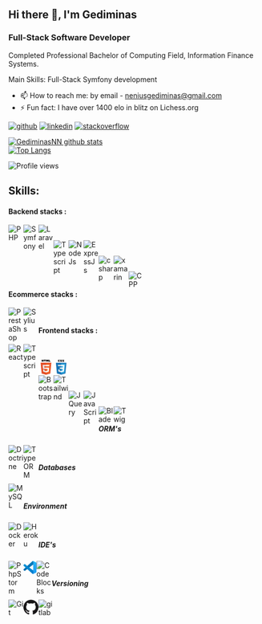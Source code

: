 ## Hi there 👋, I'm Gediminas
### Full-Stack Software Developer
Completed Professional Bachelor of Computing Field, Information Finance Systems.

Main Skills: Full-Stack Symfony development

- 📫 How to reach me: by email - neniusgediminas@gmail.com
- ⚡ Fun fact: I have over 1400 elo in blitz on Lichess.org


[<img src='https://cdn.jsdelivr.net/npm/simple-icons@3.0.1/icons/github.svg' alt='github' height='40'>](https://github.com/gediminasnn)  [<img src='https://cdn.jsdelivr.net/npm/simple-icons@3.0.1/icons/linkedin.svg' alt='linkedin' height='40'>](https://www.linkedin.com/in/gediminasn/)  [<img src='https://cdn.jsdelivr.net/npm/simple-icons@3.0.1/icons/stackoverflow.svg' alt='stackoverflow' height='40'>](https://stackoverflow.com/users/12374359/gediminas)


[![GediminasNN github stats](https://github-readme-stats.vercel.app/api?username=gediminasnn&theme=dark&show_icons=true)](https://github.com/anuraghazra/github-readme-stats)
<br>
[![Top Langs](https://github-readme-stats.vercel.app/api/top-langs/?username=gediminasnn&theme=dark&show_icons=true)](https://github.com/anuraghazra/github-readme-stats)

![Profile views](https://gpvc.arturio.dev/gediminasnn)  

## Skills:

#### Backend stacks :
[<img align="left" alt="PHP" width="30px" src="https://user-images.githubusercontent.com/70708109/103491648-44859780-4e2e-11eb-80d3-a28af57f9275.jpg"/>][php]
[<img align="left" alt="Symfony" width="30px" src="https://user-images.githubusercontent.com/70708109/103173522-4c5c9f00-4864-11eb-919e-a37ceecb8242.png" />][symfony]
[<img align="left" alt="Laravel" width="30px" src="https://user-images.githubusercontent.com/70708109/174861141-e458d49f-fe86-473a-8aa0-2d587fabd9fe.png" />][laravel]
<br>

[<img align="left" alt="Typescript" width="30px" src="https://user-images.githubusercontent.com/70708109/174858590-8a2dca25-714e-4a89-a900-60b52b33205f.png" />][typescript]
[<img align="left" alt="NodeJs" width="30px" src="https://user-images.githubusercontent.com/70708109/174860884-50479347-8569-43d0-b420-ff3c031500b2.png" />][nodejs]
[<img align="left" alt="ExpressJs" width="30px" src="https://user-images.githubusercontent.com/70708109/174859901-cfeecb30-12e2-46ca-bcc1-29d84bdf3f5e.png" />][expressjs]
<br>

[<img align="left" alt="csharp" width="30px" src="https://user-images.githubusercontent.com/70708109/174859950-2120e220-ef12-4c25-ba95-d00c3f998901.png" />][csharp]
[<img align="left" alt="xamarin" width="30px" src="https://user-images.githubusercontent.com/70708109/174859984-76d6bf7e-cbd7-4f7a-940a-2c5ddf28e338.png" />][xamarin]
<br>

[<img align="left" alt="CPP" width="30px" src="https://user-images.githubusercontent.com/70708109/103491664-57986780-4e2e-11eb-9980-7d568c399997.png"/>][cpp]
<br>

#### Ecommerce stacks :
[<img align="left" alt="PrestaShop" width="30px" src="https://user-images.githubusercontent.com/70708109/174860058-f7f67408-8ae2-49f8-9cd4-367e11125474.png" />][prestashop]
[<img align="left" alt="Sylius" width="30px" src="https://user-images.githubusercontent.com/70708109/174860102-6ddbe233-1f18-436e-a998-1fcaafb83e53.png" />][sylius]
<br>

#### Frontend stacks :
[<img align="left" alt="React" width="30px" src="https://user-images.githubusercontent.com/70708109/174860132-c23f1158-d6d1-4b38-8c81-19683f437373.png" />][react]
[<img align="left" alt="Typescript" width="30px" src="https://user-images.githubusercontent.com/70708109/174858590-8a2dca25-714e-4a89-a900-60b52b33205f.png" />][typescript]
<br>

[<img align="left" alt="HTML5" width="30px" src="https://raw.githubusercontent.com/github/explore/80688e429a7d4ef2fca1e82350fe8e3517d3494d/topics/html/html.png" />][html5]
[<img align="left" alt="CSS3" width="30px" src="https://raw.githubusercontent.com/github/explore/80688e429a7d4ef2fca1e82350fe8e3517d3494d/topics/css/css.png" />][css3]
<br>

[<img align="left" alt="Bootstrap" width="30px" src="https://user-images.githubusercontent.com/70708109/103491716-a7772e80-4e2e-11eb-8534-1b1c7103968d.png" />][bootstrap]
[<img align="left" alt="Tailwind" width="30px" src="https://user-images.githubusercontent.com/70708109/174860185-4bbbdbd0-76ee-48cc-b45f-3492e4baee28.png" />][tailwind]
<br>

[<img align="left" alt="JQuery" width="30px" src="https://user-images.githubusercontent.com/70708109/174860294-4c3f1bd8-23fd-4b5a-9383-a768382bee1d.png" />][jquery]
[<img align="left" alt="JavaScript" width="30px" src="https://user-images.githubusercontent.com/70708109/103491708-975f4f00-4e2e-11eb-8c99-9bb8198b7a3d.png" />][javascript]
<br>

[<img align="left" alt="Blade" width="30px" src="https://user-images.githubusercontent.com/70708109/174861479-de005841-44ef-4bd9-83a5-cb6cfd54f74c.png" />][blade]
[<img align="left" alt="Twig" width="30px" src="https://user-images.githubusercontent.com/70708109/174860333-de9c1838-6a29-4495-8cbc-b546b7853319.png" />][twig]
<br>

##### ORM's
[<img align="left" alt="Doctrine" width="30px" src="https://user-images.githubusercontent.com/70708109/103182634-a33e9480-48b5-11eb-9bb2-e70d31be763f.png" />][doctrine]
[<img align="left" alt="TypeORM" width="30px" src="https://user-images.githubusercontent.com/70708109/174861747-76c60c6e-f922-431a-acfa-c7bfb7236ce6.png" />][typeorm]
<br>

##### Databases
[<img align="left" alt="MySQL" width="30px" src="https://user-images.githubusercontent.com/70708109/103491728-c1187600-4e2e-11eb-80cf-17ffbd43adff.png" />][mysql]
<br>
##### Environment
[<img align="left" alt="Docker" width="30px" src="https://user-images.githubusercontent.com/70708109/103491734-d097bf00-4e2e-11eb-8ca9-59a4e5e37774.png" />][docker]
[<img align="left" alt="Heroku" width="30px" src="https://user-images.githubusercontent.com/70708109/174860414-9998abfa-5998-4c0c-9e35-afe359013a2a.png" />][heroku]
<br>
##### IDE's
[<img align="left" alt="PhpStorm" width="30px" src="https://user-images.githubusercontent.com/70708109/103173543-6c8c5e00-4864-11eb-8a96-c99338d446fc.png" />][phpstorm]
[<img align="left" alt="Visual Studio Code" width="26px" src="https://raw.githubusercontent.com/github/explore/80688e429a7d4ef2fca1e82350fe8e3517d3494d/topics/visual-studio-code/visual-studio-code.png" />][visualstudiocode]
[<img align="left" alt="CodeBlocks" width="30px" src="https://user-images.githubusercontent.com/70708109/174861853-a843f26e-90cc-474c-a461-b3def2dc315a.png" />][codeblocks]
<br>
##### Versioning
[<img align="left" alt="Git" width="30px" src="https://www.vectorlogo.zone/logos/git-scm/git-scm-icon.svg" />][git]
[<img align="left" alt="GitHub" width="30px" src="https://raw.githubusercontent.com/github/explore/78df643247d429f6cc873026c0622819ad797942/topics/github/github.png" />][github]
[<img align="left" alt="gitlab" width="30px" src="https://user-images.githubusercontent.com/70708109/174860553-5e664e02-0d2b-4618-9623-60721f66587d.png" />][gitlab]

[phpstorm]: https://www.jetbrains.com/phpstorm/promo/
[visualstudiocode]: https://code.visualstudio.com/
[php]: https://www.php.net/
[cpp]: http://www.cplusplus.org/
[symfony]: https://symfony.com/
[html5]: https://en.wikipedia.org/wiki/HTML5
[css3]: https://en.wikipedia.org/wiki/CSS
[javascript]: https://en.wikipedia.org/wiki/JavaScript
[bootstrap]: https://getbootstrap.com/
[doctrine]: https://www.doctrine-project.org/
[mysql]: https://www.mysql.com/
[git]: https://git-scm.com/
[github]: https://github.com/
[docker]: https://www.docker.com/
[terminal]: https://en.wikipedia.org/wiki/Windows_Terminal
[laravel]: https://laravel.com/
[typescript]: https://www.typescriptlang.org/
[nodejs]:https://nodejs.org/en/
[expressjs]: https://expressjs.com/
[csharp]: https://docs.microsoft.com/en-us/dotnet/csharp/
[xamarin]: https://dotnet.microsoft.com/en-us/apps/xamarin
[react]: https://reactjs.org/
[typescript]: https://www.typescriptlang.org/
[tailwind]: https://tailwindcss.com/
[jquery]: https://jquery.com/
[blade]: https://laravel.com/docs/master/blade
[twig]: https://twig.symfony.com/
[typeorm]: https://typeorm.io/
[heroku]: https://www.heroku.com/
[codeblocks]: https://www.codeblocks.org/
[gitlab]: https://about.gitlab.com/
[prestashop]: https://www.prestashop.com/en
[sylius]: https://sylius.com/
